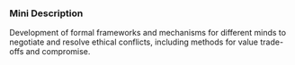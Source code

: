 ### Mini Description

Development of formal frameworks and mechanisms for different minds to negotiate and resolve ethical conflicts, including methods for value trade-offs and compromise.
